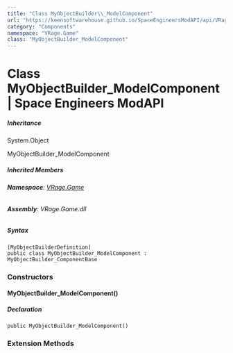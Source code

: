 ```yaml
---
title: "Class MyObjectBuilder\\_ModelComponent"
url: "https://keensoftwarehouse.github.io/SpaceEngineersModAPI/api/VRage.Game.MyObjectBuilder_ModelComponent.html"
category: "Components"
namespace: "VRage.Game"
class: "MyObjectBuilder_ModelComponent"
---
```


# Class MyObjectBuilder\_ModelComponent | Space Engineers ModAPI

##### Inheritance

System.Object

MyObjectBuilder\_ModelComponent

##### Inherited Members

###### **Namespace**: [VRage.Game](https://keensoftwarehouse.github.io/SpaceEngineersModAPI/api/VRage.Game.html)

###### **Assembly**: VRage.Game.dll

##### Syntax

```
[MyObjectBuilderDefinition]
public class MyObjectBuilder_ModelComponent : MyObjectBuilder_ComponentBase
```

### Constructors

#### MyObjectBuilder\_ModelComponent()

##### Declaration

```
public MyObjectBuilder_ModelComponent()
```

### Extension Methods